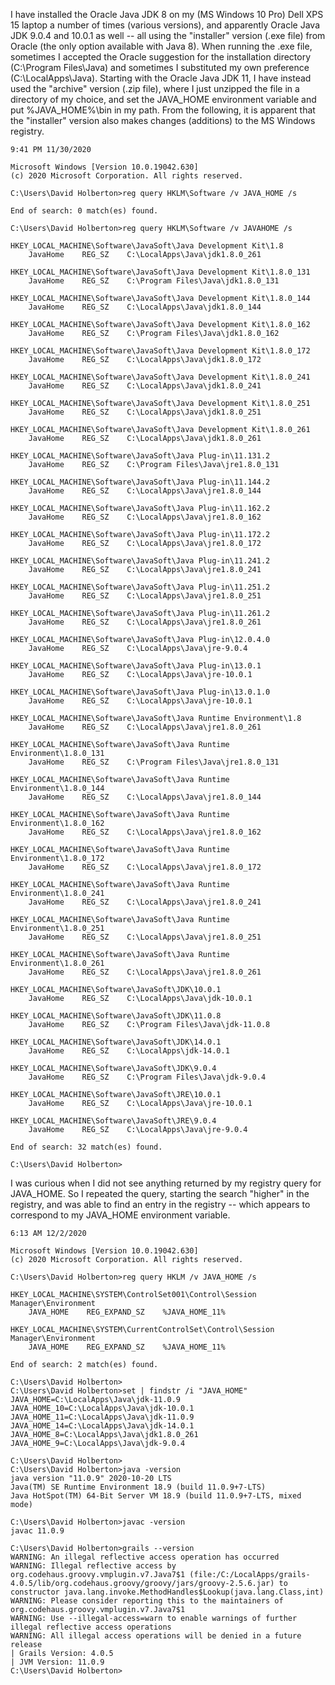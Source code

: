 I have installed the Oracle Java JDK 8 on my (MS Windows 10 Pro) Dell XPS 15 laptop a number of times (various versions), and apparently Oracle Java JDK 9.0.4 and 10.0.1 
as well -- all using the "installer" version (.exe file) from Oracle (the only option available with Java 8).  When running the .exe file, sometimes I accepted the Oracle 
suggestion for the installation directory (C:\Program Files\Java) and sometimes I substituted my own preference (C:\LocalApps\Java).  Starting with the Oracle Java JDK 11, 
I have instead used the "archive" version (.zip file), where I just unzipped the file in a directory of my choice, and set the JAVA_HOME environment variable and put 
%JAVA_HOME%\bin in my path. From the following, it is apparent that the "installer" version also makes changes (additions) to the MS Windows registry.

```
9:41 PM 11/30/2020

Microsoft Windows [Version 10.0.19042.630]
(c) 2020 Microsoft Corporation. All rights reserved.

C:\Users\David Holberton>reg query HKLM\Software /v JAVA_HOME /s

End of search: 0 match(es) found.

C:\Users\David Holberton>reg query HKLM\Software /v JAVAHOME /s

HKEY_LOCAL_MACHINE\Software\JavaSoft\Java Development Kit\1.8
    JavaHome    REG_SZ    C:\LocalApps\Java\jdk1.8.0_261

HKEY_LOCAL_MACHINE\Software\JavaSoft\Java Development Kit\1.8.0_131
    JavaHome    REG_SZ    C:\Program Files\Java\jdk1.8.0_131

HKEY_LOCAL_MACHINE\Software\JavaSoft\Java Development Kit\1.8.0_144
    JavaHome    REG_SZ    C:\LocalApps\Java\jdk1.8.0_144

HKEY_LOCAL_MACHINE\Software\JavaSoft\Java Development Kit\1.8.0_162
    JavaHome    REG_SZ    C:\Program Files\Java\jdk1.8.0_162

HKEY_LOCAL_MACHINE\Software\JavaSoft\Java Development Kit\1.8.0_172
    JavaHome    REG_SZ    C:\LocalApps\Java\jdk1.8.0_172

HKEY_LOCAL_MACHINE\Software\JavaSoft\Java Development Kit\1.8.0_241
    JavaHome    REG_SZ    C:\LocalApps\Java\jdk1.8.0_241

HKEY_LOCAL_MACHINE\Software\JavaSoft\Java Development Kit\1.8.0_251
    JavaHome    REG_SZ    C:\LocalApps\Java\jdk1.8.0_251

HKEY_LOCAL_MACHINE\Software\JavaSoft\Java Development Kit\1.8.0_261
    JavaHome    REG_SZ    C:\LocalApps\Java\jdk1.8.0_261

HKEY_LOCAL_MACHINE\Software\JavaSoft\Java Plug-in\11.131.2
    JavaHome    REG_SZ    C:\Program Files\Java\jre1.8.0_131

HKEY_LOCAL_MACHINE\Software\JavaSoft\Java Plug-in\11.144.2
    JavaHome    REG_SZ    C:\LocalApps\Java\jre1.8.0_144

HKEY_LOCAL_MACHINE\Software\JavaSoft\Java Plug-in\11.162.2
    JavaHome    REG_SZ    C:\LocalApps\Java\jre1.8.0_162

HKEY_LOCAL_MACHINE\Software\JavaSoft\Java Plug-in\11.172.2
    JavaHome    REG_SZ    C:\LocalApps\Java\jre1.8.0_172

HKEY_LOCAL_MACHINE\Software\JavaSoft\Java Plug-in\11.241.2
    JavaHome    REG_SZ    C:\LocalApps\Java\jre1.8.0_241

HKEY_LOCAL_MACHINE\Software\JavaSoft\Java Plug-in\11.251.2
    JavaHome    REG_SZ    C:\LocalApps\Java\jre1.8.0_251

HKEY_LOCAL_MACHINE\Software\JavaSoft\Java Plug-in\11.261.2
    JavaHome    REG_SZ    C:\LocalApps\Java\jre1.8.0_261

HKEY_LOCAL_MACHINE\Software\JavaSoft\Java Plug-in\12.0.4.0
    JavaHome    REG_SZ    C:\LocalApps\Java\jre-9.0.4

HKEY_LOCAL_MACHINE\Software\JavaSoft\Java Plug-in\13.0.1
    JavaHome    REG_SZ    C:\LocalApps\Java\jre-10.0.1

HKEY_LOCAL_MACHINE\Software\JavaSoft\Java Plug-in\13.0.1.0
    JavaHome    REG_SZ    C:\LocalApps\Java\jre-10.0.1

HKEY_LOCAL_MACHINE\Software\JavaSoft\Java Runtime Environment\1.8
    JavaHome    REG_SZ    C:\LocalApps\Java\jre1.8.0_261

HKEY_LOCAL_MACHINE\Software\JavaSoft\Java Runtime Environment\1.8.0_131
    JavaHome    REG_SZ    C:\Program Files\Java\jre1.8.0_131

HKEY_LOCAL_MACHINE\Software\JavaSoft\Java Runtime Environment\1.8.0_144
    JavaHome    REG_SZ    C:\LocalApps\Java\jre1.8.0_144

HKEY_LOCAL_MACHINE\Software\JavaSoft\Java Runtime Environment\1.8.0_162
    JavaHome    REG_SZ    C:\LocalApps\Java\jre1.8.0_162

HKEY_LOCAL_MACHINE\Software\JavaSoft\Java Runtime Environment\1.8.0_172
    JavaHome    REG_SZ    C:\LocalApps\Java\jre1.8.0_172

HKEY_LOCAL_MACHINE\Software\JavaSoft\Java Runtime Environment\1.8.0_241
    JavaHome    REG_SZ    C:\LocalApps\Java\jre1.8.0_241

HKEY_LOCAL_MACHINE\Software\JavaSoft\Java Runtime Environment\1.8.0_251
    JavaHome    REG_SZ    C:\LocalApps\Java\jre1.8.0_251

HKEY_LOCAL_MACHINE\Software\JavaSoft\Java Runtime Environment\1.8.0_261
    JavaHome    REG_SZ    C:\LocalApps\Java\jre1.8.0_261

HKEY_LOCAL_MACHINE\Software\JavaSoft\JDK\10.0.1
    JavaHome    REG_SZ    C:\LocalApps\Java\jdk-10.0.1

HKEY_LOCAL_MACHINE\Software\JavaSoft\JDK\11.0.8
    JavaHome    REG_SZ    C:\Program Files\Java\jdk-11.0.8

HKEY_LOCAL_MACHINE\Software\JavaSoft\JDK\14.0.1
    JavaHome    REG_SZ    C:\LocalApps\jdk-14.0.1

HKEY_LOCAL_MACHINE\Software\JavaSoft\JDK\9.0.4
    JavaHome    REG_SZ    C:\Program Files\Java\jdk-9.0.4

HKEY_LOCAL_MACHINE\Software\JavaSoft\JRE\10.0.1
    JavaHome    REG_SZ    C:\LocalApps\Java\jre-10.0.1

HKEY_LOCAL_MACHINE\Software\JavaSoft\JRE\9.0.4
    JavaHome    REG_SZ    C:\LocalApps\Java\jre-9.0.4

End of search: 32 match(es) found.

C:\Users\David Holberton>
```

I was curious when I did not see anything returned by my registry query for JAVA_HOME.  So I repeated the query, starting the search "higher" in the registry, and was able
to find an entry in the registry -- which appears to correspond to my JAVA_HOME environment variable.

```
6:13 AM 12/2/2020

Microsoft Windows [Version 10.0.19042.630]
(c) 2020 Microsoft Corporation. All rights reserved.

C:\Users\David Holberton>reg query HKLM /v JAVA_HOME /s

HKEY_LOCAL_MACHINE\SYSTEM\ControlSet001\Control\Session Manager\Environment
    JAVA_HOME    REG_EXPAND_SZ    %JAVA_HOME_11%

HKEY_LOCAL_MACHINE\SYSTEM\CurrentControlSet\Control\Session Manager\Environment
    JAVA_HOME    REG_EXPAND_SZ    %JAVA_HOME_11%

End of search: 2 match(es) found.

C:\Users\David Holberton>
C:\Users\David Holberton>set | findstr /i "JAVA_HOME"
JAVA_HOME=C:\LocalApps\Java\jdk-11.0.9
JAVA_HOME_10=C:\LocalApps\Java\jdk-10.0.1
JAVA_HOME_11=C:\LocalApps\Java\jdk-11.0.9
JAVA_HOME_14=C:\LocalApps\Java\jdk-14.0.1
JAVA_HOME_8=C:\LocalApps\Java\jdk1.8.0_261
JAVA_HOME_9=C:\LocalApps\Java\jdk-9.0.4

C:\Users\David Holberton>
C:\Users\David Holberton>java -version
java version "11.0.9" 2020-10-20 LTS
Java(TM) SE Runtime Environment 18.9 (build 11.0.9+7-LTS)
Java HotSpot(TM) 64-Bit Server VM 18.9 (build 11.0.9+7-LTS, mixed mode)

C:\Users\David Holberton>javac -version
javac 11.0.9

C:\Users\David Holberton>grails --version
WARNING: An illegal reflective access operation has occurred
WARNING: Illegal reflective access by org.codehaus.groovy.vmplugin.v7.Java7$1 (file:/C:/LocalApps/grails-4.0.5/lib/org.codehaus.groovy/groovy/jars/groovy-2.5.6.jar) to constructor java.lang.invoke.MethodHandles$Lookup(java.lang.Class,int)
WARNING: Please consider reporting this to the maintainers of org.codehaus.groovy.vmplugin.v7.Java7$1
WARNING: Use --illegal-access=warn to enable warnings of further illegal reflective access operations
WARNING: All illegal access operations will be denied in a future release
| Grails Version: 4.0.5
| JVM Version: 11.0.9
C:\Users\David Holberton>
```


